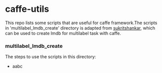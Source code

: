 # caffe-utils
This repo lists some scripts that are useful for caffe framework.The scripts in 'multilabel_lmdb_create' directory is adapted from [sukritshankar](https://github.com/sukritshankar/Caffe-LMDBCreation-MultiLabel), which can be used to create lmdb for multilabel task 
with caffe.
### multilabel_lmdb_create
The steps to use the scripts in this directory:
* aabc
